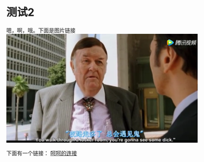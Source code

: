 # 测试2
嗯，啊，哦。下面是图片链接
![测试2](/img/night.png)

下面有一个链接：
[呵呵的连接](https://www.baidu.com/?tn=78000241_12_hao_pg)